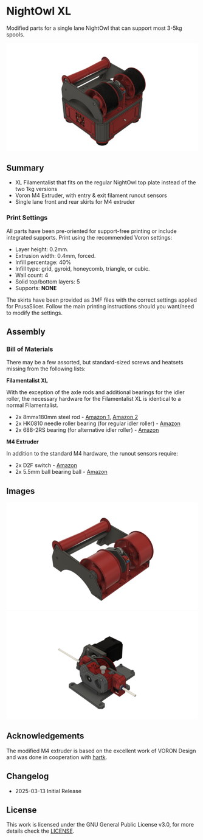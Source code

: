 # NightOwl XL 

Modified parts for a single lane NightOwl that can support most 3-5kg spools.

![1](./Images/nightowl-xl.png)

## Summary

- XL Filamentalist that fits on the regular NightOwl top plate instead of the two 1kg versions
- Voron M4 Extruder, with entry & exit filament runout sensors
- Single lane front and rear skirts for M4 extruder

### Print Settings

All parts have been pre-oriented for support-free printing or include integrated supports. Print using the recommended Voron settings:

- Layer height: 0.2mm.
- Extrusion width: 0.4mm, forced.
- Infill percentage: 40%
- Infill type: grid, gyroid, honeycomb, triangle, or cubic.
- Wall count: 4
- Solid top/bottom layers: 5
- Supports: **NONE**

The skirts have been provided as 3MF files with the correct settings applied for PrusaSlicer. Follow the main printing instructions should you want/need to modify the settings.

## Assembly

### Bill of Materials

There may be a few assorted, but standard-sized screws and heatsets missing from the following lists:

**Filamentalist XL**

With the exception of the axle rods and additional bearings for the idler roller, the necessary hardware for the Filamentalist XL is identical to a normal Filamentalist.

- 2x 8mmx180mm steel rod - [Amazon 1](https://www.amazon.com/dp/B09RVS4PXZ), [Amazon 2](https://www.amazon.com/dp/B0CX1H77FV)
- 2x HK0810 needle roller bearing (for regular idler roller) - [Amazon](https://www.amazon.com/dp/B07GC8VTPV)
- 2x 688-2RS bearing (for alternative idler roller) - [Amazon](https://www.amazon.com/dp/B082PQ3SC4)

**M4 Extruder**

In addition to the standard M4 hardware, the runout sensors require:

- 2x D2F switch - [Amazon](https://www.amazon.com/dp/B088W8WMTB)
- 2x 5.5mm ball bearing ball - [Amazon](https://www.amazon.com/dp/B09DSH1GL6)

## Images

![1](./Images/filamentalist.png)
![2](./Images/moebius_extruder.png)

## Acknowledgements

The modified M4 extruder is based on the excellent work of VORON Design and was done in cooperation with [hartk](https://github.com/hartk1213). 

## Changelog

- 2025-03-13 Initial Release

## License

This work is licensed under the GNU General Public License v3.0, for more details check the [LICENSE](../../LICENSE).
